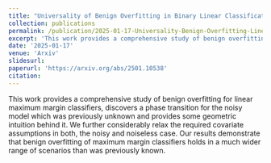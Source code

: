```yaml
---
title: "Universality of Benign Overfitting in Binary Linear Classification"
collection: publications
permalink: /publication/2025-01-17-Universality-Benign-Overfitting-Linear-Classifier
excerpt: 'This work provides a comprehensive study of benign overfitting for linear maximum margin classifiers, discovers a phase transition for the noisy model which was previously unknown and provides some geometric intuition behind it. We further considerably relax the required covariate assumptions in both, the noisy and noiseless case. Our results demonstrate that benign overfitting of maximum margin classifiers holds in a much wider range of scenarios than was previously known.'
date: '2025-01-17'
venue: 'Arxiv'
slidesurl: 
paperurl: 'https://arxiv.org/abs/2501.10538'
citation: 
---
```


This work provides a comprehensive study of benign overfitting for linear maximum margin classifiers, discovers a phase transition for the noisy model which was previously unknown and provides some geometric intuition behind it. We further considerably relax the required covariate assumptions in both, the noisy and noiseless case. Our results demonstrate that benign overfitting of maximum margin classifiers holds in a much wider range of scenarios than was previously known.
